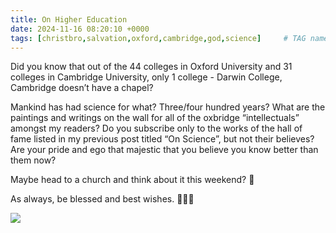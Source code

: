 ```yaml
---
title: On Higher Education
date: 2024-11-16 08:20:10 +0000
tags: [christbro,salvation,oxford,cambridge,god,science]     # TAG names should always be lowercase
---
```


Did you know that out of the 44 colleges in Oxford University and 31 colleges in Cambridge University, only 1 college - Darwin College, Cambridge doesn’t have a chapel?

Mankind has had science for what? Three/four hundred years? What are the paintings and writings on the wall for all of the oxbridge “intellectuals” amongst my readers? Do you subscribe only to the works of the hall of fame listed in my previous post titled “On Science”, but not their believes? Are your pride and ego that majestic that you believe you know better than them now?

Maybe head to a church and think about it this weekend? 🤔

As always, be blessed and best wishes. 🙏🫶😘

![](/0a8d5d2e0f3b30569bd8c046080e1bd7.jpeg)